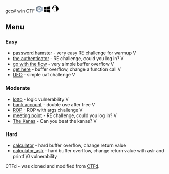 gcc# win CTF <img src="https://github.com/MajoRoth/CTF/blob/main/static/c.svg" width="20"> <img src="https://github.com/MajoRoth/CTF/blob/main/static/windows.svg" width="20"> <img src="https://github.com/MajoRoth/CTF/blob/main/static/ida.png" width="25">


## Menu
### Easy
* [password hamster](https://github.com/MajoRoth/CTF/tree/main/password_hamster) - very easy RE challenge for warmup V
* [the authenticator](https://github.com/MajoRoth/CTF/tree/main/the_authenticator) - RE challenge, could you log in? V
* [go with the flow](https://github.com/MajoRoth/CTF/tree/main/go_with_the_flow) - very simple buffer overflow V
* [get here](https://github.com/MajoRoth/CTF/tree/main/get_here) - buffer overflow, change a function call V
* [UFO](https://github.com/MajoRoth/CTF/tree/main/ufo) - simple uaf challenge V

### Moderate
* [lotto](https://github.com/MajoRoth/CTF/tree/main/lotto) - logic vulnerability V
* [bank account](https://github.com/MajoRoth/CTF/tree/main/bank_account) - double use after free V
* [ROP](https://github.com/MajoRoth/CTF/tree/main/ROP) - ROP with args challenge V
* [meeting point](https://github.com/MajoRoth/CTF/tree/main/meeting_point) - RE challenge, could you log in? V
* [The Kanas](https://github.com/MajoRoth/CTF/tree/main/the_kanas) - Can you beat the kanas? V

### Hard
* [calculator](https://github.com/MajoRoth/CTF/tree/main/calculator) - hard buffer overflow, change return value
* [calculator_aslr](https://github.com/MajoRoth/CTF/tree/main/calculator_aslr) - hard buffer overflow, change return value with aslr and printf \0 vulnerability

CTFd - was cloned and modified from [CTFd](https://github.com/CTFd/CTFd).




